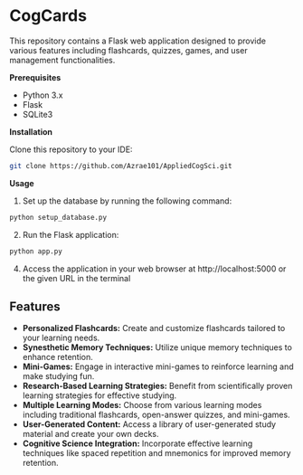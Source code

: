 <h1>CogCards</h1>
This repository contains a Flask web application designed to provide various features including flashcards, quizzes, games, and user management functionalities.
<p> </p>

**Prerequisites**
- Python 3.x
- Flask
- SQLite3

**Installation**

Clone this repository to your IDE:
```bash
git clone https://github.com/Azrae101/AppliedCogSci.git
```

**Usage**
1. Set up the database by running the following command:
```bash
python setup_database.py
```
2. Run the Flask application:
```bash
python app.py
```

4. Access the application in your web browser at http://localhost:5000 or the given URL in the terminal

## Features
- **Personalized Flashcards:** Create and customize flashcards tailored to your learning needs.
- **Synesthetic Memory Techniques:** Utilize unique memory techniques to enhance retention.
- **Mini-Games:** Engage in interactive mini-games to reinforce learning and make studying fun.
- **Research-Based Learning Strategies:** Benefit from scientifically proven learning strategies for effective studying.
- **Multiple Learning Modes:** Choose from various learning modes including traditional flashcards, open-answer quizzes, and mini-games.
- **User-Generated Content:** Access a library of user-generated study material and create your own decks.
- **Cognitive Science Integration:** Incorporate effective learning techniques like spaced repetition and mnemonics for improved memory retention.
